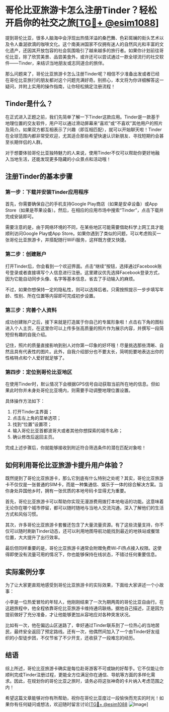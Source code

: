 # 哥伦比亚旅游卡怎么注册Tinder？轻松开启你的社交之旅[[TG💪+ @esim1088](https://t.me/s/esim1088)]

提到哥伦比亚，很多人脑海中会浮现出热情洋溢的桑巴舞、色彩斑斓的街头艺术以及令人垂涎欲滴的咖啡文化。这个南美洲国家不仅拥有迷人的自然风光和丰富的文化遗产，还因其开放包容的社会氛围吸引了越来越多的旅行者。如果你计划前往哥伦比亚，除了欣赏美景、品尝美食外，或许还可以尝试通过一款全球流行的社交软件——Tinder，来结识当地朋友或志同道合的旅伴。

那么问题来了，哥伦比亚旅游卡怎么注册Tinder呢？相信不少准备出发或者已经在哥伦比亚旅行的朋友都对这个问题充满好奇。别担心，本文将为你详细解答这一疑问，并附上实用的操作指南，让你轻松搞定注册流程！

## Tinder是什么？

在正式进入正题之前，我们先简单了解一下Tinder这款应用。Tinder是一款基于地理位置的交友软件，用户可以通过滑动屏幕来“喜欢”或“不喜欢”其他用户的照片及简介。如果双方都互相表示了兴趣（即互相匹配），就可以开始聊天啦！Tinder在全球范围内都非常受欢迎，尤其适合那些希望快速认识新朋友、寻找短期约会甚至长期伴侣的人群。

对于想要体验哥伦比亚独特魅力的人来说，使用Tinder不仅可以帮助你更好地融入当地生活，还能发现更多隐藏的小众景点和活动哦！

## 注册Tinder的基本步骤

### 第一步：下载并安装Tinder应用程序

首先，你需要确保自己的手机支持Google Play商店（如果是安卓设备）或App Store（如果是苹果设备）。然后，在相应的应用市场中搜索“Tinder”，点击下载并完成安装即可。

需要注意的是，由于网络环境的不同，在某些地区可能需要借助科学上网工具才能顺利访问Google Play或App Store。如果你遇到了类似的问题，可以考虑购买一张哥伦比亚旅游卡，并搭配随行WiFi服务，这样既方便又快捷。

### 第二步：创建账户

打开Tinder后，你会看到一个欢迎界面。点击“继续”按钮，选择通过Facebook账号登录或者直接填写个人信息进行注册。这里建议优先选择Facebook登录方式，因为它能自动同步头像、名字等基本信息，省去了手动输入的麻烦。

不过，如果你想保持一定的隐私性，则可以选择后者。只需按照提示一步步填写年龄、性别、所在位置等内容即可完成初步设置。

### 第三步：完善个人资料

成功创建账户之后，接下来就是打造属于你自己的专属形象啦！点击右下角的图标进入个人主页，在这里你可以上传多张高质量的照片作为展示内容，并撰写一段简短但有趣的自我介绍。

记住，照片的质量直接影响到别人对你第一印象的好坏哦！尽量挑选那些清晰、自然且具有代表性的图片。此外，自我介绍部分也不要太长，简明扼要地表达出你的性格特点和个人爱好就足够了。

### 第四步：定位到哥伦比亚地区

在使用Tinder时，默认情况下会根据GPS信号自动获取当前所在地的信息。但如果此时你并未身处哥伦比亚境内，则需要手动调整地理位置设置。

具体操作方法如下：
1. 打开Tinder主界面；
2. 点击左上角的菜单选项；
3. 找到“位置”设置项；
4. 输入哥伦比亚首都波哥大或者其他你想探索的城市名称；
5. 确认修改后返回主页。

完成上述步骤后，你就能够接收到附近符合筛选条件的潜在匹配对象啦！

## 如何利用哥伦比亚旅游卡提升用户体验？

既然提到了哥伦比亚旅游卡，那么它到底有什么特别之处呢？其实，哥伦比亚旅游卡不仅仅是一张普通的SIM卡，而是一种集通信、娱乐于一体的综合解决方案。当你身处异国他乡时，拥有一张优质的本地号码卡显得尤为重要。

首先，哥伦比亚旅游卡可以帮助你实现无漫游费用拨打本地电话的功能。这意味着无论你在哪个城市停留，都可以随时随地与当地人交流沟通，深入了解他们的生活方式和风俗习惯。

其次，许多哥伦比亚旅游卡套餐还包含了大量流量资源。有了这些流量支持，你不仅可以随时刷新Tinder动态，还可以利用地图导航功能找到最近的地铁站或餐馆位置，大大提升了出行效率。

最后但同样重要的是，哥伦比亚旅游卡通常会附赠免费Wi-Fi热点接入权限。这使得即使没有流量可用的情况下，你也能够保持在线状态，不错过任何重要信息。

## 实际案例分享

为了让大家更直观地感受到哥伦比亚旅游卡的实际效果，下面给大家讲述一个小故事：

小李是一位热爱冒险的年轻人，他刚刚结束了一次为期两周的哥伦比亚自由行。在这趟旅程中，他全程依靠哥伦比亚旅游卡维持通讯联络。据他自己描述，正是因为提前做好了充分准备，才让他能够更加从容地应对各种突发状况。

比如有一次，他在偏远山区迷路了，幸好通过Tinder联系到了一位热心的当地居民，最终安全返回了预定路线。还有一次，他偶然间加入了一个由Tinder好友组织的小型徒步团，不仅节省了不少开支，还收获了一段难忘的经历。

## 结语

综上所述，哥伦比亚旅游卡确实是每位赴哥游客不可或缺的好帮手。它不仅能让你顺利完成Tinder注册过程，更能全方位满足你在通信、导航等方面的多样化需求。因此，在规划你的哥伦比亚之旅时，请务必将这张神奇的卡片纳入考虑范围之内！

希望这篇文章能够对你有所帮助，祝你在哥伦比亚度过一段愉快而充实的时光！如果你有任何疑问或想法，欢迎随时留言讨论[[TG💪+ @esim1088](https://t.me/s/esim1088) ![Image](https://i.postimg.cc/4NQfJmqS/Snipaste-2025-05-13-00-14-12.png)]